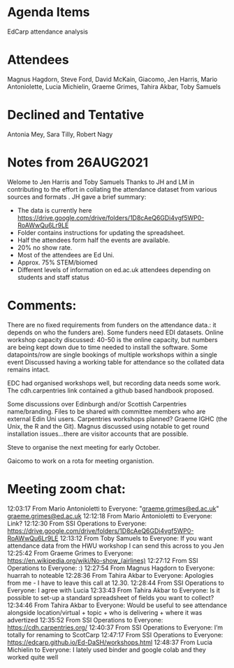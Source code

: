# Agenda Items
EdCarp attendance analysis

# Attendees

Magnus Hagdorn, Steve Ford, David McKain, Giacomo, Jen Harris, Mario Antoniolette, Lucia Michielin, Graeme Grimes, Tahira Akbar, Toby Samuels

# Declined and Tentative 

Antonia Mey, Sara Tilly, Robert Nagy

# Notes from 26AUG2021

Welome to Jen Harris and Toby Samuels
Thanks to JH and LM in contributing to the effort in collating the attendance dataset from various sources and formats .
JH gave a brief summary:
-	The data is currently here https://drive.google.com/drive/folders/1D8cAeQ6GDi4vgf5WP0-RoAWwQu6Lr9LE
-	Folder contains instructions for updating the spreadsheet. 
-	Half the attendees form half the events are available.
-	20% no show rate.
-	Most of the attendees are Ed Uni.
-	Approx. 75% STEM/biomed
-	Different levels of information on ed.ac.uk attendees depending on students and staff status

# Comments:
There are no fixed requirements from funders on the attendance data.: it depends on who the funders are). Some funders need EDI datasets. 
Online workshop capacity discussed: 40-50 is the online capacity, but numbers are being kept down due to time needed to install the software. 
Some datapoints/row are single bookings of multiple workshops within a single event 
Discussed having a working table for attendance so the collated data remains intact.

EDC had organised workshops well, but recording data needs some work. The cdh.carpentries link contained a github based handbook proposed. 

Some discussions over Edinburgh and/or Scottish Carpentries name/branding. 
Files to be shared with committee members who are external Edin Uni users. 
Carpentries workshops planned? Graeme IGHC (the Unix, the R and the Git). Magnus discussed using notable to get round installation issues...there are visitor accounts that are possible.

Steve to organise the next meeting for early October. 

Gaicomo to work on a rota for meeting organistion.

# Meeting zoom chat:
12:03:17 From  Mario Antonioletti  to  Everyone:
	"graeme.grimes@ed.ac.uk" <graeme.grimes@ed.ac.uk>
12:12:18 From  Mario Antonioletti  to  Everyone:
	Link?
12:12:30 From  SSI Operations  to  Everyone:
	https://drive.google.com/drive/folders/1D8cAeQ6GDi4vgf5WP0-RoAWwQu6Lr9LE
12:13:12 From  Toby Samuels   to  Everyone:
	If you want attendance data from the HWU workshop I can send this across to you Jen 
12:25:42 From  Graeme Grimes  to  Everyone:
	https://en.wikipedia.org/wiki/No-show_(airlines)
12:27:12 From  SSI Operations  to  Everyone:
	:)
12:27:54 From  Magnus Hagdorn  to  Everyone:
	huarrah to noteable
12:28:36 From  Tahira Akbar  to  Everyone:
	Apologies from me - I have to leave this call at 12.30.
12:28:44 From  SSI Operations  to  Everyone:
	I agree with Lucia
12:33:43 From  Tahira Akbar  to  Everyone:
	Is it possible to set-up a standard spreadsheet of fields you want to collect?
12:34:46 From  Tahira Akbar  to  Everyone:
	Would be useful to see attendance alongside location/virtual + topic + who is delivering + where it was advertized
12:35:52 From  SSI Operations  to  Everyone:
	https://cdh.carpentries.org/
12:40:37 From  SSI Operations  to  Everyone:
	I’m totally for renaming to ScotCarp
12:47:17 From  SSI Operations  to  Everyone:
	https://edcarp.github.io/Ed-DaSH/workshops.html
12:48:37 From  Lucia Michielin  to  Everyone:
	I lately used binder and google colab and they worked quite well





